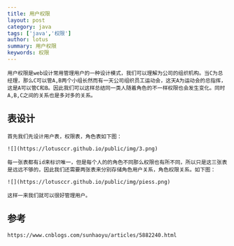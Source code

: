 ```yaml
---
title: 用户权限
layout: post
category: java
tags: ['java','权限']
author: lotus
summary: 用户权限
keywords: 权限
---
```

    用户权限是web设计常用管理用户的一种设计模式，我们可以理解为公司的组织机构。当C为总经理，那么C可以管A,B两个小组长然而有一天公司组织员工运动会，这天A为运动会的总指挥，这是A可以管C和B。因此我们可以这样总结同一类人随着角色的不一样权限也会发生变化。同时A,B,C之间的关系也是多对多的关系。


         
         
##  表设计
 
    首先我们先设计用户表，权限表，角色表如下图：

    ![](https://lotusccr.github.io/public/img/3.png)

    每一张表都有id来标识唯一，但是每个人的的角色不同那么权限也有所不同，所以只是这三张表是远远不够的，因此我们还需要两张表来分别存储角色用户关系，角色权限关系。如下图：

    ![](https://lotusccr.github.io/public/img/piess.png)

    这样一来我们就可以很好管理用户。
           

## 参考
    https://www.cnblogs.com/sunhaoyu/articles/5882240.html

